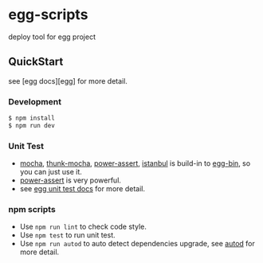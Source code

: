 # egg-scripts

deploy tool for egg project

## QuickStart

<!-- add docs here for user -->

see [egg docs][egg] for more detail.

### Development
```bash
$ npm install
$ npm run dev
```

### Unit Test
- [mocha], [thunk-mocha], [power-assert], [istanbul] is build-in to [egg-bin], so you can just use it.
- [power-assert] is very powerful.
- see [egg unit test docs](https://eggjs.org/core/unittest) for more detail.

### npm scripts

- Use `npm run lint` to check code style.
- Use `npm test` to run unit test.
- Use `npm run autod` to auto detect dependencies upgrade, see [autod](https://www.npmjs.com/package/autod) for more detail.

[mocha]: http://mochajs.org
[thunk-mocha]: https://npmjs.com/thunk-mocha
[power-assert]: https://github.com/power-assert-js/power-assert
[istanbul]: https://github.com/gotwarlost/istanbul
[egg-bin]: https://github.com/eggjs/egg-bin